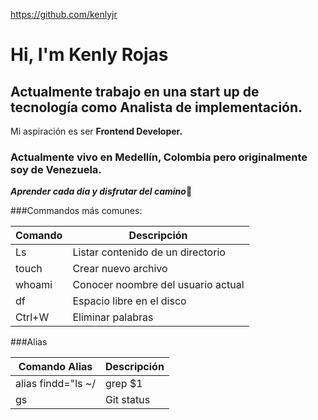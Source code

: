 https://github.com/kenlyjr

# Hi, I'm Kenly Rojas
## Actualmente trabajo en una start up de tecnología como Analista de implementación.
Mi aspiración es ser **Frontend Developer.**

### Actualmente vivo en Medellín, Colombia pero originalmente soy de Venezuela.

***Aprender cada día y disfrutar del camino***🚀

###Commandos más comunes:

|Comando                 | Descripción              |
|------------------------|--------------------------|
| Ls        | Listar contenido de un directorio     | 
| touch     | Crear nuevo archivo                   | 
| whoami    | Conocer noombre del usuario actual    | 
| df        | Espacio libre en el disco             | 
| Ctrl+W    | Eliminar palabras                     | 

###Alias

|Comando   Alias         | Descripción              |
|------------------------|--------------------------|
| alias findd="ls ~/ | grep $1     | filtrar carpetas de usuarios da una palabra | 
| gs                 |  Git status                                               | 
